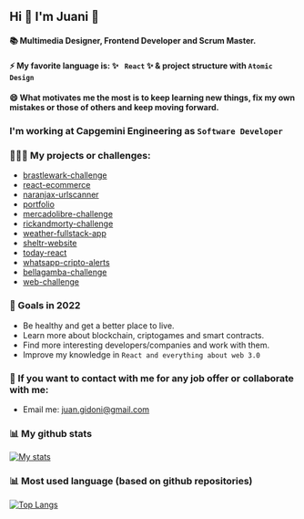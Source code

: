 ## Hi 👋 I'm Juani 🦁

#### 📚 Multimedia Designer, Frontend Developer and Scrum Master.

#### ⚡ My favorite language is: ✨ ` React` ✨ & project structure with `Atomic Design`

#### 😄 What motivates me the most is to keep learning new things, fix my own mistakes or those of others and keep moving forward.

### I'm working at Capgemini Engineering as `Software Developer`

### 🧑🏽‍💻 My projects or challenges: 
- [brastlewark-challenge](https://github.com/JuanGidoni/Brastlewark)
- [react-ecommerce](https://github.com/JuanGidoni/react-ecommerce)
- [naranjax-urlscanner](https://github.com/JuanGidoni/naranjax-urlscanner)
- [portfolio](https://github.com/JuanGidoni/Portfolio)
- [mercadolibre-challenge](https://github.com/JuanGidoni/TestMeLi)
- [rickandmorty-challenge](https://github.com/JuanGidoni/test-rym)
- [weather-fullstack-app](https://github.com/JuanGidoni/weather-flow)
- [sheltr-website](https://github.com/JuanGidoni/sheltr)
- [today-react](https://github.com/JuanGidoni/today-react)
- [whatsapp-cripto-alerts](https://github.com/JuanGidoni/WA-CriptoAlerts)
- [bellagamba-challenge](https://github.com/JuanGidoni/test-bellagamba)
- [web-challenge](https://github.com/JuanGidoni/test-maquetado)

### 🚀 Goals in 2022
- Be healthy and get a better place to live.
- Learn more about blockchain, criptogames and smart contracts.
- Find more interesting developers/companies and work with them.
- Improve my knowledge in `React and everything about web 3.0`

### 👀 If you want to contact with me for any job offer or collaborate with me:

- Email me: juan.gidoni@gmail.com

### 📊 My github stats

 [![My stats](https://github-readme-stats.vercel.app/api?username=JuanGidoni&show_icons=true&theme=radical)](https://www.linkedin.com/in/juangidoni/)
 
### 📊 Most used language (based on github repositories)

 [![Top Langs](https://github-readme-stats.vercel.app/api/top-langs/?username=juangidoni&layout=compact)](https://www.linkedin.com/in/juangidoni/)

